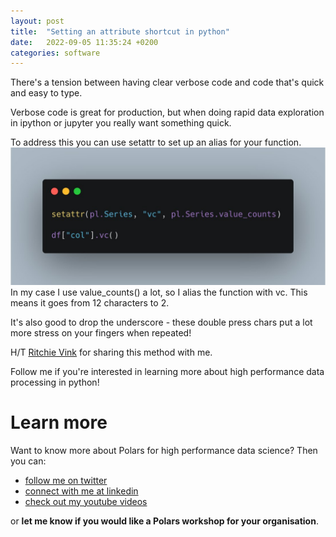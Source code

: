 ```yaml
---
layout: post
title:  "Setting an attribute shortcut in python"
date:   2022-09-05 11:35:24 +0200
categories: software
---
```

There's a tension between having clear verbose code and code that's quick and easy to type.

Verbose code is great for production, but when doing rapid data exploration in ipython or jupyter you really want something quick.

To address this you can use setattr to set up an alias for your function.
![Code to set your attribute shortcut](/img/setattr.jpeg)
In my case I use value_counts() a lot, so I alias the function with vc. This means it goes from 12 characters to 2.

It's also good to drop the underscore - these double press chars put a lot more stress on your fingers when repeated!

H/T [Ritchie Vink](https://twitter.com/RitchieVink) for sharing this method with me.

Follow me if you're interested in learning more about high performance data processing in python!

# Learn more
Want to know more about Polars for high performance data science? Then you can:
- [follow me on twitter](https://twitter.com/braaannigan)
- [connect with me at linkedin](https://www.linkedin.com/in/liam-brannigan-9080b214a/)
- [check out my youtube videos](https://www.youtube.com/watch?v=nGritAo-71o)

or **let me know if you would like a Polars workshop for your organisation**.